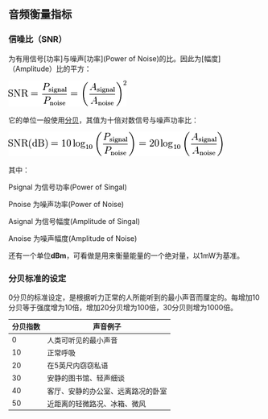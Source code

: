## 音频衡量指标



### 信噪比（SNR）

为有用信号\[功率\]与噪声\[功率\](Power of Noise)的比。因此为\[幅度\]（Amplitude）比的平方：

![](./png/snr.png)

它的单位一般使用[分贝](http://zh.wikipedia.org/wiki/分貝)，其值为十倍对数信号与噪声功率比：

![](./png/snr_db.png)

其中：

Psignal 为信号功率(Power of Singal)

Pnoise 为噪声功率(Power of Noise)

Asignal 为信号幅度(Amplitude of Singal)

Anoise 为噪声幅度(Amplitude of Noise)

还有一个单位**dBm**，可看做是用来衡量能量的一个绝对量，以1mW为基准。

### 分贝标准的设定

0分贝的标准设定，是根据听力正常的人所能听到的最小声音而厘定的。每增加10分贝等于强度增为10倍，增加20分贝增为100倍，30分贝则增为1000倍。

| **分贝指数** | **声音例子**                       |
| ------------ | ---------------------------------- |
| 0            | 人类可听见的最小声音               |
| 10           | 正常呼吸                           |
| 20           | 在5英尺内窃窃私语                  |
| 30           | 安静的图书馆、轻声细谈             |
| 40           | 客厅、安静的办公室、远离路况的卧室 |
| 50           | 近距离的轻微路况、冰箱、微风       |